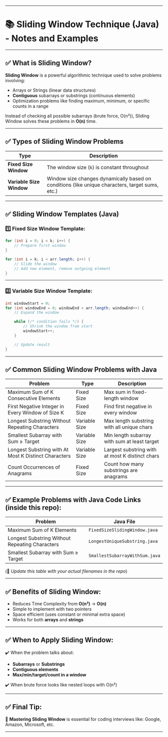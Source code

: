 

---

# 📚 Sliding Window Technique (Java) - Notes and Examples

---

## ✅ What is Sliding Window?

**Sliding Window** is a powerful algorithmic technique used to solve problems involving:

* Arrays or Strings (linear data structures)
* **Contiguous** subarrays or substrings (continuous elements)
* Optimization problems like finding maximum, minimum, or specific counts in a range

Instead of checking all possible subarrays (brute force, O(n²)),
Sliding Window solves these problems in **O(n)** time.

---

## ✅ Types of Sliding Window Problems

| Type                     | Description                                                                                     |
| ------------------------ | ----------------------------------------------------------------------------------------------- |
| **Fixed Size Window**    | The window size (`k`) is constant throughout                                                    |
| **Variable Size Window** | Window size changes dynamically based on conditions (like unique characters, target sums, etc.) |

---

## ✅ Sliding Window Templates (Java)

### 1️⃣ Fixed Size Window Template:

```java
for (int i = 0; i < k; i++) {
    // Prepare first window
}

for (int i = k; i < arr.length; i++) {
    // Slide the window
    // Add new element, remove outgoing element
}
```

---

### 2️⃣ Variable Size Window Template:

```java
int windowStart = 0;
for (int windowEnd = 0; windowEnd < arr.length; windowEnd++) {
    // Expand the window

    while (/* condition fails */) {
        // Shrink the window from start
        windowStart++;
    }

    // Update result
}
```

---

## ✅ Common Sliding Window Problems with Java

| Problem                                              | Type          | Description                                     |
| ---------------------------------------------------- | ------------- | ----------------------------------------------- |
| Maximum Sum of K Consecutive Elements                | Fixed Size    | Max sum in fixed-length window                  |
| First Negative Integer in Every Window of Size K     | Fixed Size    | Find first negative in every window             |
| Longest Substring Without Repeating Characters       | Variable Size | Max length substring with all unique chars      |
| Smallest Subarray with Sum ≥ Target                  | Variable Size | Min length subarray with sum at least target    |
| Longest Substring with At Most K Distinct Characters | Variable Size | Largest substring with at most K distinct chars |
| Count Occurrences of Anagrams                        | Fixed Size    | Count how many substrings are anagrams          |

---

## ✅ Example Problems with Java Code Links (inside this repo):

| Problem                                        | Java File                      |
| ---------------------------------------------- | ------------------------------ |
| Maximum Sum of K Elements                      | `FixedSizeSlidingWindow.java`  |
| Longest Substring Without Repeating Characters | `LongestUniqueSubstring.java`  |
| Smallest Subarray with Sum ≥ Target            | `SmallestSubarrayWithSum.java` |

(🔗 *Update this table with your actual filenames in the repo*)

---

## ✅ Benefits of Sliding Window:

* Reduces Time Complexity from **O(n²)** → **O(n)**
* Simple to implement with two pointers
* Space efficient (uses constant or minimal extra space)
* Works for both **arrays** and **strings**

---

## ✅ When to Apply Sliding Window:

✔️ When the problem talks about:

* **Subarrays** or **Substrings**
* **Contiguous elements**
* **Max/min/target/count in a window**

✔️ When brute force looks like nested loops with O(n²)

---

## ✅ Final Tip:

🔑 **Mastering Sliding Window** is essential for coding interviews like:
Google, Amazon, Microsoft, etc.

---


